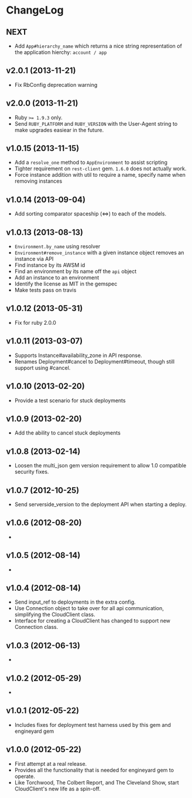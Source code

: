 # ChangeLog

## NEXT

  * Add `App#hierarchy_name` which returns a nice string representation of the application hierchy: `account / app`

## v2.0.1 (2013-11-21)

  * Fix RbConfig deprecation warning

## v2.0.0 (2013-11-21)

  * Ruby `>= 1.9.3` only.
  * Send `RUBY_PLATFORM` and `RUBY_VERSION` with the User-Agent string to make upgrades easiear in the future.

## v1.0.15 (2013-11-15)

  * Add a `resolve_one` method to `AppEnvironment` to assist scripting
  * Tighter requirement on `rest-client` gem. `1.6.0` does not actually work.
  * Force instance addition with util to require a name, specify name when removing instances

## v1.0.14 (2013-09-04)

  * Add sorting comparator spaceship (&lt;=&gt;) to each of the models.

## v1.0.13 (2013-08-13)

  * `Environment.by_name` using resolver
  * `Environment#remove_instance` with a given instance object removes an instance via API
  * Find instance by its AWSM id
  * Find an environment by its name off the `api` object
  * Add an instance to an environment
  * Identify the license as MIT in the gemspec
  * Make tests pass on travis

## v1.0.12 (2013-05-31)

  * Fix for ruby 2.0.0

## v1.0.11 (2013-03-07)

  * Supports Instance#availability\_zone in API response.
  * Renames Deployment#cancel to Deployment#timeout, though still support using #cancel.

## v1.0.10 (2013-02-20)

  * Provide a test scenario for stuck deployments

## v1.0.9 (2013-02-20)

  * Add the ability to cancel stuck deployments

## v1.0.8 (2013-02-14)

  * Loosen the multi\_json gem version requirement to allow 1.0 compatible security fixes.

## v1.0.7 (2012-10-25)

  * Send serverside\_version to the deployment API when starting a deploy.

## v1.0.6 (2012-08-20)

  *

## v1.0.5 (2012-08-14)

  *

## v1.0.4 (2012-08-14)

  * Send input\_ref to deployments in the extra config.
  * Use Connection object to take over for all api communication, simplifying the CloudClient class.
  * Interface for creating a CloudClient has changed to support new Connection class.

## v1.0.3 (2012-06-13)

  *

## v1.0.2 (2012-05-29)

  *

## v1.0.1 (2012-05-22)

  * Includes fixes for deployment test harness used by this gem and engineyard gem

## v1.0.0 (2012-05-22)

  * First attempt at a real release.
  * Provides all the functionality that is needed for engineyard gem to operate.
  * Like Torchwood, The Colbert Report, and The Cleveland Show, start CloudClient's new life as a spin-off.

